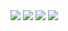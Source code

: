 <img src="http://suck.it" name="getElementById" />
<img src="http://suck.it" name="createElement" />
<img src="http://suck.it" name="documentElement" />
<img src="http://suck.it" name="addEventListener" />

